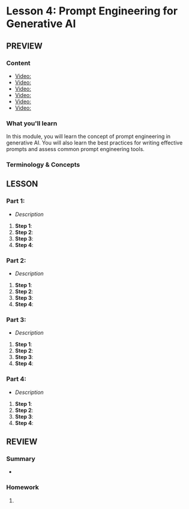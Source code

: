 # Lesson 4: Prompt Engineering for Generative AI

## PREVIEW

### Content

- [Video: ]()
- [Video: ]()
- [Video: ]()
- [Video: ]()
- [Video: ]()
- [Video: ]()

### What you'll learn

In this module, you will learn the concept of prompt engineering in generative AI. You will also learn the best practices for writing effective prompts and assess common prompt engineering tools.

### Terminology & Concepts

## LESSON

### Part 1:

- _Description_

1. **Step 1**:
2. **Step 2**:
3. **Step 3**:
4. **Step 4**:

### Part 2:

- _Description_

1. **Step 1**:
2. **Step 2**:
3. **Step 3**:
4. **Step 4**:

### Part 3:

- _Description_

1. **Step 1**:
2. **Step 2**:
3. **Step 3**:
4. **Step 4**:

### Part 4:

- _Description_

1. **Step 1**:
2. **Step 2**:
3. **Step 3**:
4. **Step 4**:

## REVIEW

### Summary

-

### Homework

1.

